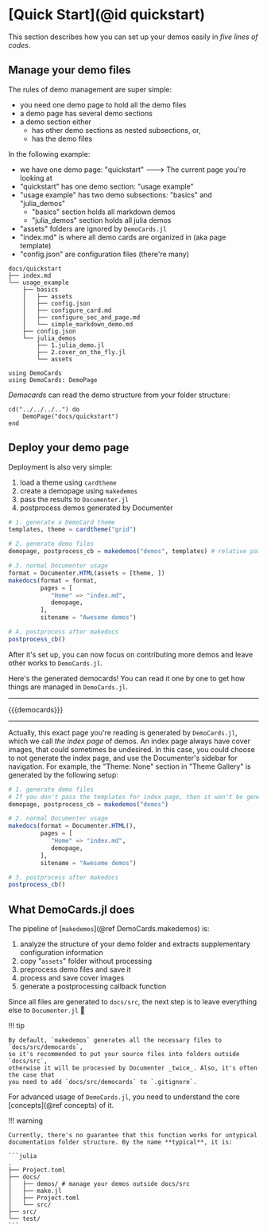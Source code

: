 # [Quick Start](@id quickstart)

This section describes how you can set up your demos easily in _five lines of codes_.

## Manage your demo files

The rules of demo management are super simple:

* you need one demo page to hold all the demo files
* a demo page has several demo sections
* a demo section either
    * has other demo sections as nested subsections, or,
    * has the demo files

In the following example:

* we have one demo page: "quickstart" ---> The current page you're looking at
* "quickstart" has one demo section: "usage example"
* "usage example" has two demo subsections: "basics" and "julia_demos"
  * "basics" section holds all markdown demos
  * "julia_demos" section holds all julia demos
* "assets" folders are ignored by `DemoCards.jl`
* "index.md" is where all demo cards are organized in (aka page template)
* "config.json" are configuration files (there're many)

```text
docs/quickstart
├── index.md
└── usage_example
    ├── basics
    │   ├── assets
    │   ├── config.json
    │   ├── configure_card.md
    │   ├── configure_sec_and_page.md
    │   └── simple_markdown_demo.md
    ├── config.json
    └── julia_demos
        ├── 1.julia_demo.jl
        ├── 2.cover_on_the_fly.jl
        └── assets
```

```@setup simplest_demopage
using DemoCards
using DemoCards: DemoPage
```

_Democards_ can read the demo structure from your folder structure:

```@repl simplest_demopage
cd("../../../..") do
    DemoPage("docs/quickstart")
end
```

## Deploy your demo page

Deployment is also very simple:

1. load a theme using `cardtheme`
2. create a demopage using `makedemos`
3. pass the results to `Documenter.jl`
4. postprocess demos generated by Documenter

```julia
# 1. generate a DemoCard theme
templates, theme = cardtheme("grid")

# 2. generate demo files
demopage, postprocess_cb = makedemos("demos", templates) # relative path to docs/

# 3. normal Documenter usage
format = Documenter.HTML(assets = [theme, ])
makedocs(format = format,
         pages = [
            "Home" => "index.md",
            demopage,
         ],
         sitename = "Awesome demos")

# 4. postprocess after makedocs
postprocess_cb()
```


After it's set up, you can now focus on contributing more demos and leave
other works to `DemoCards.jl`.

Here's the generated democards! You can read it one by one to get how things are managed in `DemoCards.jl`.

---

{{{democards}}}

---

Actually, this exact page you're reading is generated by `DemoCards.jl`, which we call _the index
page_ of demos. An index page always have cover images, that could sometimes be undesired. In this
case, you could choose to not generate the index page, and use the Documenter's sidebar for
navigation. For example, the "Theme: None" section in "Theme Gallery" is generated by the following
setup:

```julia
# 1. generate demo files
# If you don't pass the templates for index page, then it won't be generated
demopage, postprocess_cb = makedemos("demos")

# 2. normal Documenter usage
makedocs(format = Documenter.HTML(),
         pages = [
            "Home" => "index.md",
            demopage,
         ],
         sitename = "Awesome demos")

# 3. postprocess after makedocs
postprocess_cb()
```

## What DemoCards.jl does

The pipeline of [`makedemos`](@ref DemoCards.makedemos) is:

1. analyze the structure of your demo folder and extracts supplementary configuration information
2. copy "`assets`" folder without processing
3. preprocess demo files and save it
4. process and save cover images
5. generate a postprocessing callback function

Since all files are generated to `docs/src`, the next step is to leave everything else
to `Documenter.jl` 💯

!!! tip

    By default, `makedemos` generates all the necessary files to `docs/src/democards`,
    so it's recommended to put your source files into folders outside `docs/src`,
    otherwise it will be processed by Documenter _twice_. Also, it's often the case that
    you need to add `docs/src/democards` to `.gitignore`.

For advanced usage of `DemoCards.jl`, you need to understand the core [concepts](@ref concepts) of it.

!!! warning

    Currently, there's no guarantee that this function works for untypical
    documentation folder structure. By the name **typical**, it is:

    ```julia
    .
    ├── Project.toml
    ├── docs/
    │   ├── demos/ # manage your demos outside docs/src
    │   ├── make.jl
    │   ├── Project.toml
    │   └── src/
    ├── src/
    └── test/
    ```
